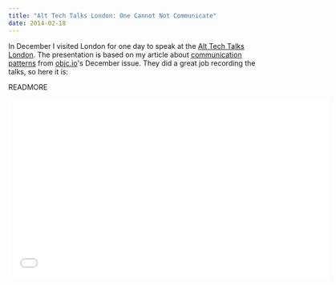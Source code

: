 ```yaml
---
title: "Alt Tech Talks London: One Cannot Not Communicate"
date: 2014-02-18
---
```


In December I visited London for one day to speak at the [Alt Tech Talks London](http://london.alttechtalks.com). The presentation is based on my article about [communication patterns](http://www.objc.io/issue-7/communication-patterns.html) from [objc.io](http://www.objc.io)'s December issue. They did a great job recording the talks, so here it is:

READMORE

<center><iframe src="//player.vimeo.com/video/85366803" width="640" height="360" frameborder="0" webkitallowfullscreen mozallowfullscreen allowfullscreen></iframe></center>